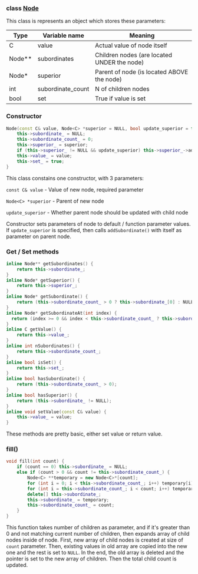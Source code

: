 ### class [Node](https://github.com/HafisCZ/VSB-PRG1/blob/master/algorithms2/Node.h)
This class is represents an object which stores these parameters:

**Type** | **Variable name** | **Meaning**
--- | --- | ---
C | value | Actual value of node itself
Node<C>** | subordinates | Children nodes (are located UNDER the node)
Node<C>* | superior | Parent of node (is located ABOVE the node)
int | subordinate_count | N of children nodes
bool | set | True if value is set

### Constructor
```cpp
Node(const C& value, Node<C> *superior = NULL, bool update_superior = false) {
	this->subordinate_ = NULL;
	this->subordinate_count_ = 0;
	this->superior_ = superior;
	if (this->superior_ != NULL && update_superior) this->superior_->addSubordinate(this);
	this->value_ = value;
	this->set_ = true;
}
```
This class constains one constructor, with 3 parameters:

```const C& value``` - Value of new node, required parameter

```Node<C> *superior``` - Parent of new node

```update_superior``` - Whether parent node should be updated with child node

Constructor sets parameters of node to default / function parameter values. If ```update_superior``` is specified, then calls ```addSubordinate()``` with itself as parameter on parent node.

### Get / Set methods
```cpp
inline Node** getSubordinates() {
	return this->subordinate_;
}
inline Node* getSuperior() {
	return this->superior_;
}
inline Node* getSubordinate() {
	return (this->subordinate_count_ > 0 ? this->subordinate_[0] : NULL);
}
inline Node* getSubordinateAt(int index) {
  return (index >= 0 && index < this->subordinate_count_ ? this->subordinate_[index] : NULL);
}
inline C getValue() {
	return this->value_;
}
inline int nSubordinates() {
	return this->subordinate_count_;
}
inline bool isSet() {
	return this->set_;
}
inline bool hasSubordinate() {
	return (this->subordinate_count_ > 0);
}
inline bool hasSuperior() {
	return (this->subordinate_ != NULL);
}
inline void setValue(const C& value) {
	this->value_ = value;
}
```
These methods are pretty basic, either set value or return value.

### fill()
```cpp
void fill(int count) {
	if (count == 0) this->subordinate_ = NULL;
	else if (count > 0 && count != this->subordinate_count_) {
		Node<C> **temporary = new Node<C>*[count];
		for (int i = 0; i < this->subordinate_count_; i++) temporary[i] = this->subordinate_[i];
		for (int i = this->subordinate_count_; i < count; i++) temporary[i] = NULL;
		delete[] this->subordinate_;
		this->subordinate_ = temporary;
		this->subordinate_count_ = count;
	}
}
```
This function takes number of children as parameter, and if it's greater than 0 and not matching current number of children, then expands array of child nodes inside of node.
First, new array of child nodes is created at size of ```count``` parameter. Then, existing values in old array are copied into the new one and the rest is set to ```NULL```. In the end, the old array is deleted and the pointer is set to the new array of children. Then the total child count is updated.
